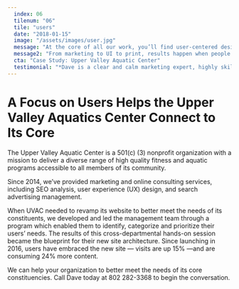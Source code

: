 ```yaml
---
  index: 06
  tilenum: "06"
  tile: "users"
  date: "2018-01-15"
  image: "/assets/images/user.jpg"
  message: "At the core of all our work, you’ll find user-centered design."
  message2: "From marketing to UI to print, results happen when people can meet their needs."
  cta: "Case Study: Upper Valley Aquatic Center"
  testimonial: "*Dave is a clear and calm marketing expert, highly skilled in asking the important questions and offering solutions that have revolutionized our ability for us to sell more of what we offer.*<br />— Lisa Vallejo Sorensen<br/>Communications Director at Upper Valley Aquatic Center"
---
```


# A Focus on Users Helps the Upper Valley Aquatics Center Connect to Its Core

The Upper Valley Aquatic Center is a 501(c) (3) nonprofit organization with a mission to deliver a diverse range of high quality fitness and aquatic programs accessible to all members of its community.

Since 2014, we’ve provided marketing and online consulting services, including SEO analysis, user experience (UX) design, and search advertising management.

When UVAC needed to revamp its website to better meet the needs of its constituents, we developed and led the management team through a program which enabled them to identify, categorize and prioritize their users’ needs. The results of this cross-departmental hands-on session became the blueprint for their new site architecture. Since launching in 2016, users have embraced the new site — visits are up 15% —and are consuming 24% more content.

We can help your organization to better meet the needs of its core constituencies. Call Dave today at 802 282-3368 to begin the conversation.
